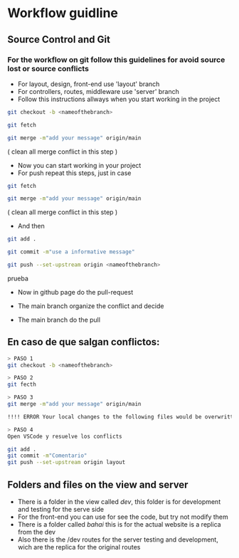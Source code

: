 # Workflow guidline

## Source Control and Git

### For the workflow on git follow this guidelines for avoid source lost or source conflicts

- For layout, design, front-end use 'layout' branch	
- For controllers, routes, middleware use 'server' branch
- Follow this instructions allways when you start working in the project



```bash
git checkout -b <nameofthebranch>
```

```bash
git fetch
```

```bash
git merge -m"add your message" origin/main
```
( clean all merge conflict in this step )

- Now you can start working in your project
- For push repeat this steps, just in case

```bash
git fetch
```

```bash
git merge -m"add your message" origin/main
```
( clean all merge conflict in this step )

- And then

```bash
git add .
```

```bash
git commit -m"use a informative message"
```

```bash
git push --set-upstream origin <nameofthebranch>
```
prueba
- Now in github page do the pull-request

- The main branch organize the conflict and decide
- The main branch do the pull

## En caso de que salgan conflictos:

```bash
> PASO 1
git checkout -b <nameofthebranch>

> PASO 2
git fecth

> PASO 3
git merge -m"add your message" origin/main

!!!! ERROR Your local changes to the following files would be overwritten by merge:

> PASO 4
Open VSCode y resuelve los conflicts

git add .
git commit -m"Comentario"
git push --set-upstream origin layout
```


## Folders and files on the view and server

- There is a folder in the view called *dev*, this folder is for development and testing for the serve side
- For the front-end you can use for see the code, but try not modify them
- There is a folder called *bahai* this is for the actual website is a replica from the dev
- Also there is the /dev routes for the server testing and development, wich are the replica for the original routes 
